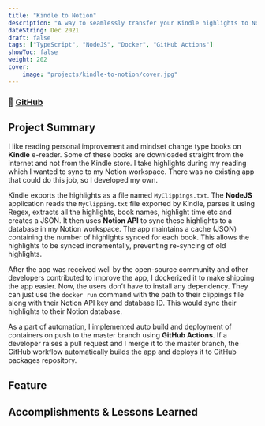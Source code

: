 ```yaml
---
title: "Kindle to Notion"
description: "A way to seamlessly transfer your Kindle highlights to Notion Database!"
dateString: Dec 2021
draft: false
tags: ["TypeScript", "NodeJS", "Docker", "GitHub Actions"]
showToc: false
weight: 202
cover:
    image: "projects/kindle-to-notion/cover.jpg"
--- 
```

### 🔗 [GitHub](https://github.com/arkalim/kindle-to-notion)

## Project Summary
I like reading personal improvement and mindset change type books on **Kindle** e-reader. Some of these books are downloaded straight from the internet and not from the Kindle store. I take highlights during my reading which I wanted to sync to my Notion workspace. There was no existing app that could do this job, so I developed my own. 

Kindle exports the highlights as a file named `MyClippings.txt`. The **NodeJS** application reads the `MyClipping.txt` file exported by Kindle, parses it using Regex, extracts all the highlights, book names, highlight time etc and creates a JSON. It then uses **Notion API** to sync these highlights to a database in my Notion workspace. The app maintains a cache (JSON) containing the number of highlights synced for each book. This allows the highlights to be synced incrementally, preventing re-syncing of old highlights. 

After the app was received well by the open-source community and other developers contributed to improve the app, I dockerized it to make shipping the app easier. Now, the users don’t have to install any dependency. They can just use the `docker run` command with the path to their clippings file along with their Notion API key and database ID. This would sync their highlights to their Notion database.

As a part of automation, I implemented auto build and deployment of containers on push to the master branch using **GitHub Actions**. If a developer raises a pull request and I merge it to the master branch, the GitHub workflow automatically builds the app and deploys it to GitHub packages repository.

## Feature


## Accomplishments & Lessons Learned
